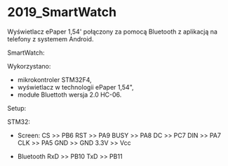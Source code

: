 # 2019_SmartWatch

Wyświetlacz ePaper 1,54' połączony za pomocą Bluetooth z aplikacją na telefony z systemem Android.

SmartWatch:

Wykorzystano:
- mikrokontroler STM32F4,
- wyświetlacz w technologii ePaper 1,54",
- modułe Bluettoth wersja 2.0 HC-06.


Setup:

  STM32:

  - Screen:
      CS >> PB6
      RST >> PA9
      BUSY >> PA8
      DC >> PC7
      DIN >> PA7
      CLK >> PA5
      GND >> GND
      3.3V >> Vcc

  - Bluetooth
      RxD >> PB10
      TxD >> PB11
      
      



  
